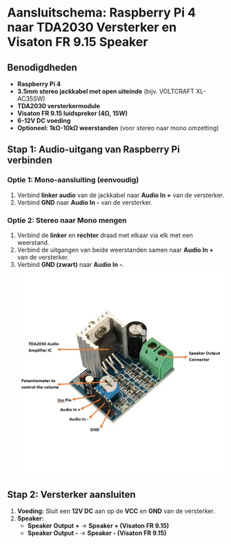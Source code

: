 # Aansluitschema: Raspberry Pi 4 naar TDA2030 Versterker en Visaton FR 9.15 Speaker

## Benodigdheden
- **Raspberry Pi 4**
- **3.5mm stereo jackkabel met open uiteinde** (bijv. VOLTCRAFT XL-AC35SW)
- **TDA2030 versterkermodule**
- **Visaton FR 9.15 luidspreker (4Ω, 15W)**
- **6-12V DC voeding**
- **Optioneel: 1kΩ-10kΩ weerstanden** (voor stereo naar mono omzetting)

## Stap 1: Audio-uitgang van Raspberry Pi verbinden
### Optie 1: Mono-aansluiting (eenvoudig)
1. Verbind **linker audio** van de jackkabel naar **Audio In +** van de versterker.
2. Verbind **GND** naar **Audio In -** van de versterker.

### Optie 2: Stereo naar Mono mengen
1. Verbind de **linker** en **rechter** draad met elkaar via elk met een weerstand.
2. Verbind de uitgangen van beide weerstanden samen naar **Audio In +** van de versterker.
3. Verbind **GND (zwart)** naar **Audio In -**.
![poster](./studies/fotos/amplifierMod.jpg)

## Stap 2: Versterker aansluiten
1. **Voeding:** Sluit een **12V DC** aan op de **VCC** en **GND** van de versterker.
2. **Speaker:**
   - **Speaker Output +** → **Speaker + (Visaton FR 9.15)**
   - **Speaker Output -** → **Speaker - (Visaton FR 9.15)**
